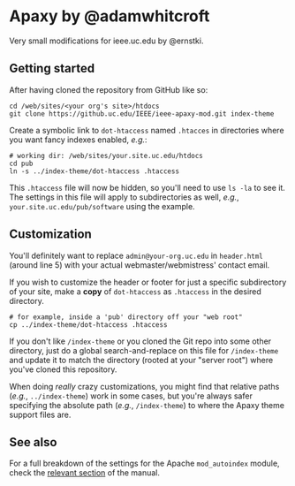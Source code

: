#  Apaxy by @adamwhitcroft
Very small modifications for ieee.uc.edu by @ernstki.

## Getting started

After having cloned the repository from GitHub like so:

    cd /web/sites/<your org's site>/htdocs
    git clone https://github.uc.edu/IEEE/ieee-apaxy-mod.git index-theme

Create a symbolic link to `dot-htaccess` named `.htacces` in directories where
you want fancy indexes enabled, _e.g._:

    # working dir: /web/sites/your.site.uc.edu/htdocs
    cd pub
    ln -s ../index-theme/dot-htaccess .htaccess

This `.htaccess` file will now be hidden, so you'll need to use `ls -la` to
see it. The settings in this file will apply to subdirectories as well,
_e.g._, `your.site.uc.edu/pub/software` using the example.


## Customization

You'll definitely want to replace `admin@your-org.uc.edu` in `header.html`
(around line 5) with your actual webmaster/webmistress' contact email.

If you wish to customize the header or footer for just a specific
subdirectory of your site, make a **copy** of `dot-htaccess` as `.htaccess` in
the desired directory.

    # for example, inside a 'pub' directory off your "web root"
    cp ../index-theme/dot-htaccess .htaccess

If you don't like `/index-theme` or you cloned the Git repo into some other
directory, just do a global search-and-replace on this file for `/index-theme`
and update it to match the directory (rooted at your "server root") where
you've cloned this repository.

When doing _really_ crazy customizations, you might find that relative paths
(_e.g._, `../index-theme`) work in some cases, but you're always safer
specifying the absolute path (_e.g._, `/index-theme`) to where the Apaxy theme
support files are.

## See also

For a full breakdown of the settings for the Apache `mod_autoindex` module, check the
[relevant section][ap1] of the manual.


[ap1]: http://apache.org/docs/2.2/mod/mod_autoindex.html
